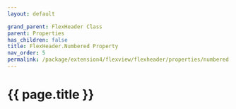 ```yaml
---
layout: default

grand_parent: FlexHeader Class
parent: Properties
has_children: false
title: FlexHeader.Numbered Property
nav_order: 5
permalink: /package/extension4/flexview/flexheader/properties/numbered
---
```

# {{ page.title }}